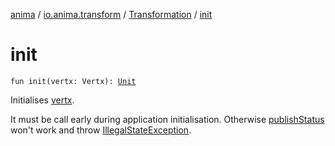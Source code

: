 [anima](../../index.md) / [io.anima.transform](../index.md) / [Transformation](index.md) / [init](./init.md)

# init

`fun init(vertx: Vertx): `[`Unit`](https://kotlinlang.org/api/latest/jvm/stdlib/kotlin/-unit/index.html)

Initialises [vertx](init.md#io.anima.transform.Transformation.Companion$init(io.vertx.core.Vertx)/vertx).

It must be call early during application initialisation. Otherwise
[publishStatus](publish-status.md) won't work and throw [IllegalStateException](https://kotlinlang.org/api/latest/jvm/stdlib/kotlin/-illegal-state-exception/index.html).

